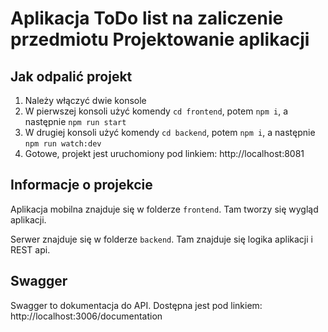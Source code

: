 # Aplikacja ToDo list na zaliczenie przedmiotu Projektowanie aplikacji

## Jak odpalić projekt

1. Należy włączyć dwie konsole
2. W pierwszej konsoli użyć komendy `cd frontend`, potem `npm i`, a następnie `npm run start`
3. W drugiej konsoli użyć komendy `cd backend`, potem `npm i`, a następnie `npm run watch:dev`
4. Gotowe, projekt jest uruchomiony pod linkiem: http://localhost:8081

## Informacje o projekcie

Aplikacja mobilna znajduje się w folderze `frontend`. Tam tworzy się wygląd aplikacji.

Serwer znajduje się w folderze `backend`. Tam znajduje się logika aplikacji i REST api.

## Swagger

Swagger to dokumentacja do API. Dostępna jest pod linkiem: http://localhost:3006/documentation
